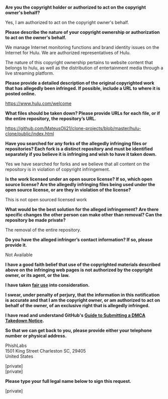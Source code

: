 **Are you the copyright holder or authorized to act on the copyright owner's behalf?**

Yes, I am authorized to act on the copyright owner's behalf.

**Please describe the nature of your copyright ownership or authorization to act on the owner's behalf.**

We manage Internet monitoring functions and brand identity issues on the Internet for Hulu. We are authorized representatives of Hulu.

The nature of this copyright ownership pertains to website content that belongs to hulu, as well as the distribution of entertainment media through a live streaming platform.

**Please provide a detailed description of the original copyrighted work that has allegedly been infringed. If possible, include a URL to where it is posted online.**

https://www.hulu.com/welcome

**What files should be taken down? Please provide URLs for each file, or if the entire repository, the repository’s URL.**

https://github.com/MateusOli21/clone-projects/blob/master/hulu-clone/public/index.html

**Have you searched for any forks of the allegedly infringing files or repositories? Each fork is a distinct repository and must be identified separately if you believe it is infringing and wish to have it taken down.**

Yes we have searched for forks and we believe that all content on the repository is in violation of copyright infringement.

**Is the work licensed under an open source license? If so, which open source license? Are the allegedly infringing files being used under the open source license, or are they in violation of the license?**

This is not open sourced licensed work

**What would be the best solution for the alleged infringement? Are there specific changes the other person can make other than removal? Can the repository be made private?**

The removal of the entire repository.

**Do you have the alleged infringer’s contact information? If so, please provide it.**

Not Available

**I have a good faith belief that use of the copyrighted materials described above on the infringing web pages is not authorized by the copyright owner, or its agent, or the law.**

**I have taken <a href="https://www.lumendatabase.org/topics/22">fair use</a> into consideration.**

**I swear, under penalty of perjury, that the information in this notification is accurate and that I am the copyright owner, or am authorized to act on behalf of the owner, of an exclusive right that is allegedly infringed.**

**I have read and understand GitHub's <a href="https://docs.github.com/articles/guide-to-submitting-a-dmca-takedown-notice/">Guide to Submitting a DMCA Takedown Notice</a>.**

**So that we can get back to you, please provide either your telephone number or physical address.**

PhishLabs  
1501 King Street Charleston SC, 29405  
United States  

[private]  
[private]

**Please type your full legal name below to sign this request.**

[private]
